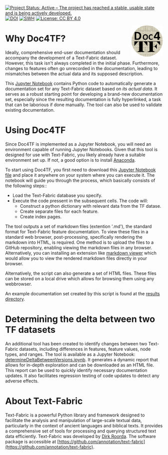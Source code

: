 [![Project Status: Active – The project has reached a stable, usable state and is being actively developed.](https://www.repostatus.org/badges/latest/active.svg)](https://www.repostatus.org/#active)  [![DOI](https://zenodo.org/badge/DOI/10.5281/zenodo.12705876.svg)](https://doi.org/10.5281/zenodo.12705876) [![SWH](https://archive.softwareheritage.org/badge/origin/https://github.com/tonyjurg/Doc4TF)](https://archive.softwareheritage.org/browse/origin/https://github.com/tonyjurg/Doc4TF) [![License: CC BY 4.0](https://img.shields.io/badge/License-CC_BY%204.0-lightgrey.svg)](https://creativecommons.org/licenses/by/4.0/)

<img src="images/DOC4TF.png" width="100" height="100" style="float: right;">

# Why Doc4TF?

Ideally, comprehensive end-user documentation should accompany the development of a Text-Fabric dataset. However, this task isn't always completed in the initial phase. Furthermore, changes to features often go unrecorded in the documentation, leading to mismatches between the actual data and its supposed description.

This [Jupyter Notebook](https://github.com/tonyjurg/Doc4TF/blob/main/CreateFeatureDoc.ipynb) contains Python code to automatically generate a documentation set for any Text-Fabric dataset based on *its actual data*. It serves as a robust starting point for developing a brand-new documentation set, especially since the resulting documentation is fully hyperlinked, a task that can be laborious if done manually. The tool can also be used to validate existing documentation.

# Using Doc4TF 

Since Doc4TF is implemented as a Jupyter Notebook, you will need an environment capable of running Jupyter Notebooks.  Given that this tool is designed for use with Text-Fabric, you likely already have a suitable environment set up. If not, a good option is to install [Anaconda](https://www.anaconda.com/).

To start using Doc4TF, you first need to download this [Jupyter Notebook file](https://github.com/tonyjurg/Doc4TF/blob/main/CreateFeatureDoc.ipynb) and place it anywhere on your system where you can execute it. The notebook will guide you through the process, which basically consists of the following steps::
* Load the Text-Fabric database you specify.
* Execute the code pressent in the subsequent cells. The code will:
   * Construct a python dictionary with relevant data from the TF datase.
   * Create separate files for each feature.
   * Create index pages.

The tool outputs a set of markdown files (extention '.md'), the standard format for Text-Fabric feature documentation. To view these files in a standard web browser, post-processing, specifically rendering the markdown into HTML, is required. One method is to upload the files to a GitHub repository, enabling viewing the markdown files in any browser. Alternatively, you can installing an extension like [markdown viewer](https://github.com/simov/markdown-viewer) which would allow you to  view the rendered markdown files directly in your browser. 

Alternatively, the script can also generate a set of HTML files. These files can be stored on a local drive which allows for browsing them using any webbrowser.

An example documentation set created by this script is found at the [results directory](https://github.com/tonyjurg/Doc4TF/blob/main/results/featurebynodetype.md). 

# Determining the delta between two TF datasets

An additional tool has been created to identify changes between two Text-Fabric datasets, including differences in features, feature values, node types, and ranges. The tool is available as a Jupyter Notebook: [determineDeltaBetweenVersions.ipynb](tools/determineDeltaBetweenVersions.ipynb). It generates a dynamic report that allows for in-depth exploration and can be downloaded as an HTML file. This report can be used to quickly identify necessary documentation updates. It also facilitates regression testing of code updates to detect any adverse effects.

# About Text-Fabric

Text-Fabric is a powerful Python library and framework designed to facilitate the analysis and manipulation of large-scale textual data, particularly in the context of ancient languages and biblical texts. It provides a comprehensive set of tools for processing and querying structured text data efficiently. Text-Fabric was developed by [Dirk Roorda](https://github.com/dirkroorda). The software package is accessible at [https://github.com/annotation/text-fabric](https://github.com/annotation/text-fabric).

